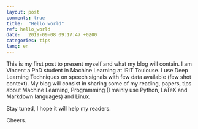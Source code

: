 ```yaml
---
layout: post
comments: true
title:  "Hello world"
ref: hello_world
date:   2019-09-08 09:17:47 +0200
categories: tips
lang: en
---
```


This is my first post to present myself and what my blog will contain.
I am Vincent a PhD student in Machine Learning at IRIT Toulouse. I use Deep Learning Techniques on speech signals with few data available (few shot context).
My blog will consist in sharing some of my reading, papers, tips about Machine Learning, Programming (I mainly use Python, LaTeX and Markdown languages) and Linux.

Stay tuned, I hope it will help my readers.

Cheers.
